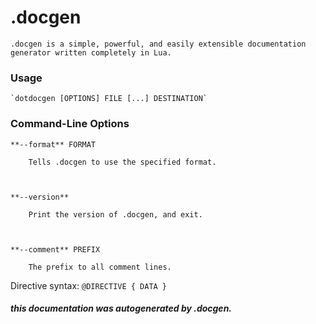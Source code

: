 # .docgen

	.docgen is a simple, powerful, and easily extensible documentation generator written completely in Lua.



### Usage

	`dotdocgen [OPTIONS] FILE [...] DESTINATION`



### Command-Line Options

	**--format** FORMAT

		Tells .docgen to use the specified format.



	**--version**

		Print the version of .docgen, and exit.



	**--comment** PREFIX

		The prefix to all comment lines.



Directive syntax: `@DIRECTIVE { DATA }`



##### _this documentation was autogenerated by .docgen._